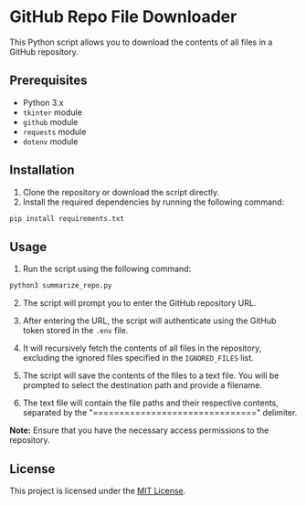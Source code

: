 # GitHub Repo File Downloader

This Python script allows you to download the contents of all files in a GitHub repository.

## Prerequisites

- Python 3.x
- `tkinter` module
- `github` module
- `requests` module
- `dotenv` module

## Installation

1. Clone the repository or download the script directly.
2. Install the required dependencies by running the following command:
```python
pip install requirements.txt
```

## Usage

1. Run the script using the following command:
```python
python3 summarize_repo.py
```

2. The script will prompt you to enter the GitHub repository URL.

3. After entering the URL, the script will authenticate using the GitHub token stored in the `.env` file.

4. It will recursively fetch the contents of all files in the repository, excluding the ignored files specified in the `IGNORED_FILES` list.

5. The script will save the contents of the files to a text file. You will be prompted to select the destination path and provide a filename.

6. The text file will contain the file paths and their respective contents, separated by the "===============================" delimiter.

**Note:** Ensure that you have the necessary access permissions to the repository.

## License

This project is licensed under the [MIT License](LICENSE).
